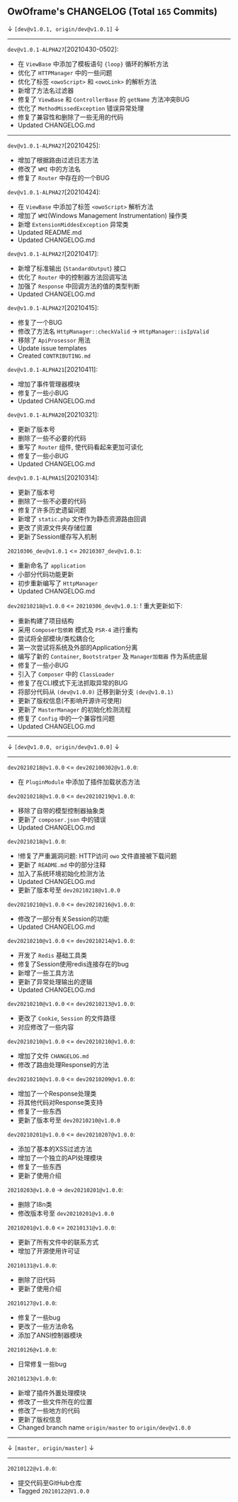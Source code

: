 
## OwOframe's CHANGELOG (Total `165` Commits)


↓ `[dev@v1.0.1, origin/dev@v1.0.1]` ↓

------

`dev@v1.0.1-ALPHA27`[20210430-0502]:
- 在 `ViewBase` 中添加了模板语句 `{loop}` 循环的解析方法
- 优化了 `HTTPManager` 中的一些问题
- 优化了标签 `<owoScript>` 和 `<owoLink>` 的解析方法
- 新增了方法名过滤器
- 修复了 `ViewBase` 和  `ControllerBase` 的 `getName` 方法冲突BUG
- 优化了 `MethodMissedException` 错误异常处理
- 修复了兼容性和删除了一些无用的代码
- Updated CHANGELOG.md

------

`dev@v1.0.1-ALPHA27`[20210425]:
- 增加了根据路由过滤日志方法
- 修改了 `WMI` 中的方法名
- 修复了 `Router` 中存在的一个BUG

`dev@v1.0.1-ALPHA27`[20210424]:
- 在 `ViewBase` 中添加了标签 `<owoScript>` 解析方法
- 增加了 `WMI`(Windows Management Instrumentation) 操作类
- 新增 `ExtensionMiddesException` 异常类
- Updated README.md
- Updated CHANGELOG.md

`dev@v1.0.1-ALPHA27`[20210417]:
- 新增了标准输出 (`StandardOutput`) 接口
- 优化了 `Router` 中的控制器方法回调写法
- 加强了 `Response` 中回调方法的值的类型判断
- Updated CHANGELOG.md

`dev@v1.0.1-ALPHA27`[20210415]:
- 修复了一个BUG
- 修改了方法名 `HttpManager::checkValid` -> `HttpManager::isIpValid`
- 移除了 `ApiProsessor` 用法
- Update issue templates
- Created `CONTRIBUTING.md`

`dev@v1.0.1-ALPHA21`[20210411]:
- 增加了事件管理器模块
- 修复了一些小BUG
- Updated CHANGELOG.md

`dev@v1.0.1-ALPHA20`[20210321]:
- 更新了版本号
- 删除了一些不必要的代码
- 重写了 `Router` 组件, 使代码看起来更加可读化
- 修复了一些小BUG
- Updated CHANGELOG.md

`dev@v1.0.1-ALPHA15`[20210314]:
- 更新了版本号
- 删除了一些不必要的代码
- 修复了许多历史遗留问题
- 新增了 `static.php` 文件作为静态资源路由回调
- 更改了资源文件夹存储位置
- 更新了Session缓存写入机制

`20210306_dev@v1.0.1` <= `20210307_dev@v1.0.1`:
- 重新命名了 `application`
- 小部分代码功能更新
- 初步重新编写了 `HttpManager`
- Updated CHANGELOG.md

`dev20210218@v1.0.0` <= `20210306_dev@v1.0.1`:
! 重大更新如下:
- 重新构建了项目结构
- 采用 `Composer包依赖` 模式及 `PSR-4` 进行重构
- 尝试将全部模块/类松耦合化
- 第一次尝试将系统及外部的Application分离
- 编写了新的 `Container`, `Bootstratper` 及 `Manager加载器` 作为系统底层
- 修复了一些小BUG
- 引入了 `Composer` 中的 `ClassLoader`
- 修复了在CLI模式下无法抓取异常的BUG
- 将部分代码从 `(dev@v1.0.0)` 迁移到新分支 `(dev@v1.0.1)`
- 更新了版权信息(不影响开源许可使用)
- 更新了 `MasterManager` 的初始化检测流程
- 修复了 `Config` 中的一个兼容性问题
- Updated CHANGELOG.md

------

↓ `[dev@v1.0.0, origin/dev@v1.0.0]` ↓

------

`dev20210218@v1.0.0` <= `dev202100302@v1.0.0`:
- 在 `PluginModule` 中添加了插件加载状态方法

`dev20210218@v1.0.0` <= `dev20210219@v1.0.0`:
- 移除了自带的模型控制器抽象类
- 更新了 `composer.json` 中的错误
- Updated CHANGELOG.md

`dev20210218@v1.0.0`:
- !修复了严重漏洞问题: HTTP访问 `owo` 文件直接被下载问题
- 更新了 `README.md` 中的部分注释
- 加入了系统环境初始化检测方法
- Updated CHANGELOG.md
- 更新了版本号至 `dev20210218@v1.0.0`

`dev20210210@v1.0.0` <= `dev20210216@v1.0.0`:
- 修改了一部分有关Session的功能
- Updated CHANGELOG.md

`dev20210210@v1.0.0` <= `dev20210214@v1.0.0`:
- 开发了 `Redis` 基础工具类
- 修复了Session使用redis连接存在的bug
- 新增了一些工具方法
- 更新了异常处理输出的逻辑
- Updated CHANGELOG.md

`dev20210210@v1.0.0` <= `dev20210213@v1.0.0`:
- 更改了 `Cookie`, `Session` 的文件路径
- 对应修改了一些内容

`dev20210210@v1.0.0` <= `dev20210210@v1.0.0`:
- 增加了文件 `CHANGELOG.md`
- 修改了路由处理Response的方法

`dev20210210@v1.0.0` <= `dev20210209@v1.0.0`:
- 增加了一个Response处理类
- 将其他代码对Response类支持
- 修复了一些东西
- 更新了版本号至 `dev20210210@v1.0.0`

`dev20210201@v1.0.0` <= `dev20210207@v1.0.0`:
- 添加了基本的XSS过滤方法
- 增加了一个独立的API处理模块
- 修复了一些东西
- 更新了使用介绍

`20210203@v1.0.0` -> `dev20210201@v1.0.0`:
- 删除了I8n类
- 修改版本号至 `dev20210201@v1.0.0`

`20210201@v1.0.0` <= `20210131@v1.0.0`:
- 更新了所有文件中的联系方式
- 增加了开源使用许可证

`20210131@v1.0.0`:
- 删除了旧代码
- 更新了使用介绍

`20210127@v1.0.0`:
- 修复了一些bug
- 更改了一些方法命名
- 添加了ANSI控制器模块

`20210126@v1.0.0`:
- 日常修复一些bug

`20210123@v1.0.0`:
- 新增了插件外置处理模块
- 修改了一些文件所在的位置
- 修改了一些地方的代码
- 更新了版权信息
- Changed branch name `origin/master` to `origin/dev@v1.0.0`

------

↓ `[master, origin/master]` ↓

------

`20210122@v1.0.0`:
- 提交代码至GitHub仓库
- Tagged `20210122@V1.0.0`
